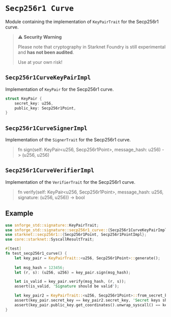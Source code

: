 # `Secp256r1 Curve`

Module containing the implementation of `KeyPairTrait` for the Secp256r1 curve.

> ⚠️ **Security Warning**
>
> Please note that cryptography in Starknet Foundry is still experimental and **has not been audited**.
>
> Use at your own risk!


## `Secp256r1CurveKeyPairImpl`

Implementation of `KeyPair` for the Secp256r1 curve.

```rust
struct KeyPair {
    secret_key: u256,
    public_key: Secp256r1Point,
}
```

## `Secp256r1CurveSignerImpl`

Implementation of the `SignerTrait` for the Secp256r1 curve.

> fn sign(self: KeyPair<u256, Secp256r1Point>, message_hash: u256) -> (u256, u256)


## `Secp256r1CurveVerifierImpl`

Implementation of the `VerifierTrait` for the Secp256r1 curve.

> fn verify(self: KeyPair<u256, Secp256r1Point>, message_hash: u256, signature: (u256, u256)) -> bool


## Example

```rust
use snforge_std::signature::KeyPairTrait;
use snforge_std::signature::secp256r1_curve::{Secp256r1CurveKeyPairImpl, Secp256r1CurveSignerImpl, Secp256r1CurveVerifierImpl};
use starknet::secp256r1::{Secp256r1Point, Secp256r1PointImpl};
use core::starknet::SyscallResultTrait;

#[test]
fn test_secp256r1_curve() {
    let key_pair = KeyPairTrait::<u256, Secp256r1Point>::generate();
    
    let msg_hash = 123456;
    let (r, s): (u256, u256) = key_pair.sign(msg_hash);

    let is_valid = key_pair.verify(msg_hash, (r, s));
    assert(is_valid, 'Signature should be valid');

    let key_pair2 = KeyPairTrait::<u256, Secp256r1Point>::from_secret_key(key_pair.secret_key);
    assert(key_pair.secret_key == key_pair2.secret_key, 'Secret keys should be equal');
    assert(key_pair.public_key.get_coordinates().unwrap_syscall() == key_pair2.public_key.get_coordinates().unwrap_syscall(), 'Public keys should be equal');
}
```
